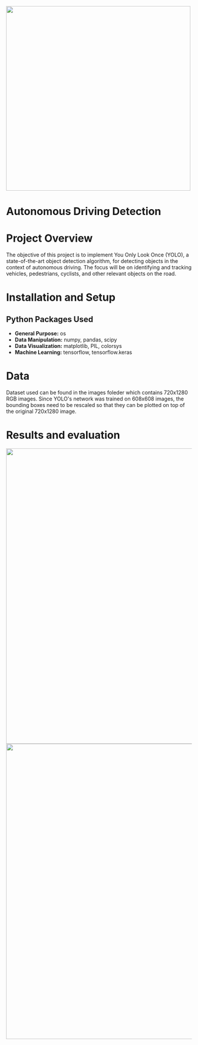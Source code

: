 <img src="https://github.com/trtrgfh/YOLO-Autonomous-Driving-Detection/assets/73056232/5aad6c93-5e85-421f-98a4-6b240e6cc1bc" width="500"/>

# Autonomous Driving Detection

# Project Overview
The objective of this project is to implement You Only Look Once (YOLO), a state-of-the-art object detection algorithm, for detecting objects in the context of autonomous driving. The focus will be on identifying and tracking vehicles, pedestrians, cyclists, and other relevant objects on the road.

# Installation and Setup
## Python Packages Used
- **General Purpose:** os
- **Data Manipulation:** numpy, pandas, scipy
- **Data Visualization:** matplotlib, PIL, colorsys
- **Machine Learning:** tensorflow, tensorflow.keras

# Data
Dataset used can be found in the images foleder which contains 720x1280 RGB images. Since YOLO's network was trained on 608x608 images, the bounding boxes need to be rescaled so that they can be plotted on top of the original 720x1280 image.

# Results and evaluation
<img src="https://github.com/trtrgfh/YOLO-Autonomous-Driving-Detection/assets/73056232/1f58036e-928c-4c9e-9bed-ec84b6c2f958" width="800"/>

<img src="https://github.com/trtrgfh/YOLO-Autonomous-Driving-Detection/assets/73056232/e28f1253-d531-4932-9d63-0edb7f3f259f" width="800"/>

